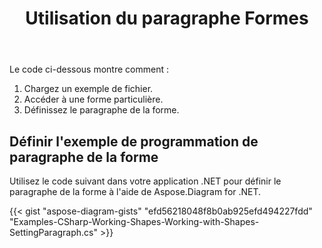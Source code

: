 ﻿---
title: Utilisation du paragraphe Formes
type: docs
weight: 40
url: /fr/net/working-with-shapes-paragraph/
---
Le code ci-dessous montre comment :

1. Chargez un exemple de fichier.
1. Accéder à une forme particulière.
1. Définissez le paragraphe de la forme.
## **Définir l'exemple de programmation de paragraphe de la forme**
Utilisez le code suivant dans votre application .NET pour définir le paragraphe de la forme à l'aide de Aspose.Diagram for .NET.

{{< gist "aspose-diagram-gists" "efd56218048f8b0ab925efd494227fdd" "Examples-CSharp-Working-Shapes-Working-with-Shapes-SettingParagraph.cs" >}}